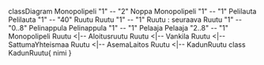  classDiagram
    Monopolipeli "1" -- "2" Noppa
    Monopolipeli "1" -- "1" Pelilauta
    Pelilauta "1" -- "40" Ruutu
    Ruutu "1" -- "1" Ruutu : seuraava
    Ruutu "1" -- "0..8" Pelinappula
    Pelinappula "1" -- "1" Pelaaja
    Pelaaja "2..8" -- "1" Monopolipeli
    Ruutu <|-- Aloitusruutu
    Ruutu <|-- Vankila
    Ruutu <|-- SattumaYhteismaa
    Ruutu <|-- AsemaLaitos
    Ruutu <|-- KadunRuutu
    class KadunRuutu{
          nimi
    }
